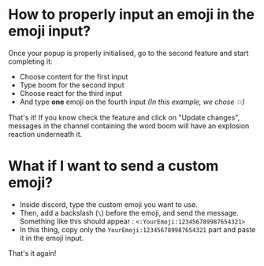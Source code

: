# How to properly input an emoji in the emoji input?
Once your popup is properly initialised, go to the second feature and start completing it:
- Choose content for the first input
- Type boom for the second input
- Choose react for the third input
- And type **one** emoji on the fourth input *(In this example, we chose 💥)*

That's it! If you know check the feature and click on "Update changes", messages in the channel containing the word boom will have an explosion reaction underneath it.

# What if I want to send a custom emoji?
- Inside discord, type the custom emoji you want to use.
- Then, add a backslash (`\`) before the emoji, and send the message.
Something like this should appear : `<:YourEmoji:123456789987654321>`
- In this thing, copy only the `YourEmoji:123456789987654321` part and paste it in the emoji input.

That's it again!
